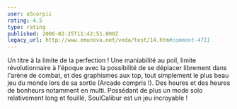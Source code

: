 ```yaml
---
user: aScorpii
rating: 4.5
type: rating
published: 2006-02-25T11:42:51.000Z
legacy_url: http://www.emunova.net/veda/test/14.htm#comment-4711
---
```

Un titre à la limite de la perfection ! Une maniabilité au poil, limite révolutionnaire à l'époque avec la possibilité de se déplacer librement dans l'arène de combat, et des graphismes aux top, tout simplement le plus beau jeu du monde lors de sa sortie (Arcade compris !). Des heures et des heures de bonheurs notamment en multi. Possédant de plus un mode solo relativement long et fouillé, SoulCalibur est un jeu incroyable !